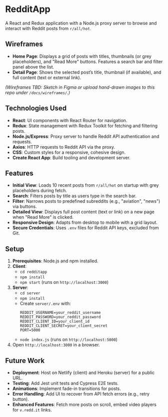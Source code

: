 # RedditApp

A React and Redux application with a Node.js proxy server to browse and interact with Reddit posts from `r/all/hot`.

## Wireframes
- **Home Page**: Displays a grid of posts with titles, thumbnails (or grey placeholders), and "Read More" buttons. Features a search bar and filter panel above the list.
- **Detail Page**: Shows the selected post’s title, thumbnail (if available), and full content (text or external link).

*(Wireframes TBD: Sketch in Figma or upload hand-drawn images to this repo under `/docs/wireframes/`.)*

## Technologies Used
- **React**: UI components with React Router for navigation.
- **Redux**: State management with Redux Toolkit for fetching and filtering posts.
- **Node.js/Express**: Proxy server to handle Reddit API authentication and requests.
- **Axios**: HTTP requests to Reddit API via the proxy.
- **CSS**: Custom styles for a responsive, cohesive design.
- **Create React App**: Build tooling and development server.

## Features
- **Initial View**: Loads 10 recent posts from `r/all/hot` on startup with grey placeholders during fetch.
- **Search**: Filters posts by title as users type in the search bar.
- **Filter**: Narrows posts to predefined subreddits (e.g., "aviation", "news") via buttons.
- **Detailed View**: Displays full post content (text or link) on a new page when "Read More" is clicked.
- **Responsive Design**: Adapts from desktop to mobile with a grid layout.
- **Secure Credentials**: Uses `.env` files for Reddit API keys, excluded from Git.

## Setup
1. **Prerequisites**: Node.js and npm installed.
2. **Client**:
   - `cd redditapp`
   - `npm install`
   - `npm start` (runs on `http://localhost:3000`)
3. **Server**:
   - `cd server`
   - `npm install`
   - Create `server/.env` with:
     ```
     REDDIT_USERNAME=your_reddit_username
     REDDIT_PASSWORD=your_reddit_password
     REDDIT_CLIENT_ID=your_client_id
     REDDIT_CLIENT_SECRET=your_client_secret
     PORT=5000
     ```
   - `node index.js` (runs on `http://localhost:5000`)
4. Open `http://localhost:3000` in a browser.

## Future Work
- **Deployment**: Host on Netlify (client) and Heroku (server) for a public URL.
- **Testing**: Add Jest unit tests and Cypress E2E tests.
- **Animations**: Implement fade-in transitions for posts.
- **Error Handling**: Add UI to recover from API fetch errors (e.g., retry button).
- **Enhanced Features**: Fetch more posts on scroll, embed video players for `v.redd.it` links.
